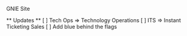 GNIE Site

** Updates **
[ ] Tech Ops => Technology Operations
[ ] ITS => Instant Ticketing Sales
[ ] Add blue behind the flags
